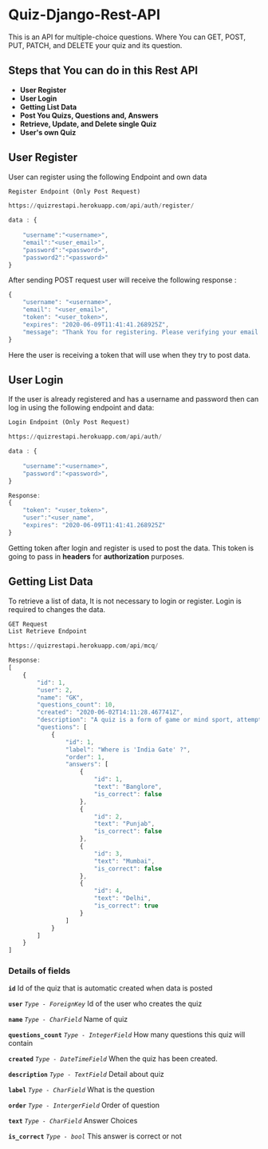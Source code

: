 # Quiz-Django-Rest-API
This is an API for multiple-choice questions. Where You can GET, POST, PUT, PATCH, and DELETE your quiz and its question.


## Steps that You can do in this Rest API

- **User Register**
- **User Login**
- **Getting List Data**
- **Post You Quizs, Questions and, Answers**
- **Retrieve, Update, and Delete single Quiz**
- **User's own Quiz**

## User Register
User can register using the following Endpoint and own data

```python
Register Endpoint (Only Post Request)

https://quizrestapi.herokuapp.com/api/auth/register/
```
```javascript
data : {
    
	"username":"<username>",
	"email":"<user_email>",
	"password":"<password>",
	"password2":"<password>"
}

```
After sending POST request user will  receive the following response :
```javascript
{
    "username": "<username>",
    "email": "<user_email>",
    "token": "<user_token>",
    "expires": "2020-06-09T11:41:41.268925Z",
    "message": "Thank You for registering. Please verifying your email before continuing !"
}

```
Here the user is receiving a token that will use when they try to post data.

## User Login
If the user is already registered  and has a username and password then can log in using the following endpoint and data:

```python
Login Endpoint (Only Post Request)

https://quizrestapi.herokuapp.com/api/auth/
```
```javascript
data : {
    
	"username":"<username>",
	"password":"<password>",
}
```
```javascript
Response:
{
    "token": "<user_token>",
    "user":"<user_name",
    "expires": "2020-06-09T11:41:41.268925Z"
}

```
Getting token after login and register is used to post the data. This token is going to pass in **headers** for **authorization** purposes.

## Getting List Data
To retrieve a list of data, It is not necessary to login or register. Login is required to changes the data.
```python
GET Request
List Retrieve Endpoint

https://quizrestapi.herokuapp.com/api/mcq/

```
```javascript
Response:
[
    {
        "id": 1,
        "user": 2,
        "name": "GK",
        "questions_count": 10,
        "created": "2020-06-02T14:11:28.467741Z",
        "description": "A quiz is a form of game or mind sport, attempt to answer questions correctly. It is a game to test ... Views. Read · Edit · View history ...",
        "questions": [
            {
                "id": 1,
                "label": "Where is 'India Gate' ?",
                "order": 1,
                "answers": [
                    {
                        "id": 1,
                        "text": "Banglore",
                        "is_correct": false
                    },
                    {
                        "id": 2,
                        "text": "Punjab",
                        "is_correct": false
                    },
                    {
                        "id": 3,
                        "text": "Mumbai",
                        "is_correct": false
                    },
                    {
                        "id": 4,
                        "text": "Delhi",
                        "is_correct": true
                    }
                ]
            }
        ]
    }
]

```
### Details of fields

**```id```**
Id of the quiz that is automatic created when data is posted


**```user```**
*```Type - ForeignKey```*
Id of the user who creates the quiz


**```name```**
*```Type - CharField```*
Name of quiz


**```questions_count```**
*```Type - IntegerField```*
How many questions this quiz will  contain


**```created```**
*```Type - DateTimeField```*
When the quiz has been created.


**```description```**
*```Type - TextField```*
Detail about quiz


**```label```**
*```Type - CharField```*
What is the question

**```order```**
*```Type - IntergerField```*
Order of question


**```text```**
*```Type - CharField```*
Answer Choices


**```is_correct```**
*```Type - bool```*
This answer is correct or not